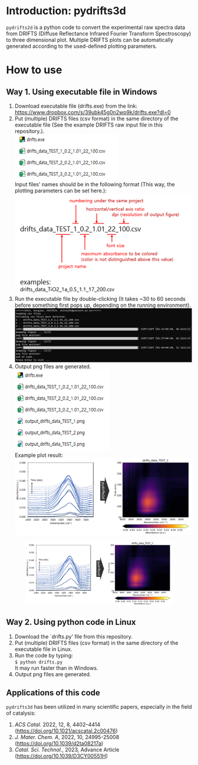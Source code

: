 # Introduction: pydrifts3d
`pydrifts2d` is a python code to convert the experimental raw spectra data from DRIFTS (Diffuse Reflectance Infrared Fourier Transform Spectroscopy) to three dimensional plot. Multiple DRIFTS plots can be automatically generated according to the used-defined plotting parameters.

# How to use
## Way 1. Using executable file in Windows
1) Download executable file (drifts.exe) from the link:  
https://www.dropbox.com/s/39ubk45g0n2wp9k/drifts.exe?dl=0
2) Put (multiple) DRIFTS files (csv format) in the same directory of the executable file (See the example DRIFTS raw input file in this repository.).  
![initial_state_Windows](imgs/pydrifts3d_windows_initial.png)  
Input files' names should be in the following format (This way, the plotting parameters can be set here.):  
![input_file_format](imgs/pydrifts3d_input_format_small.png)
4) Run the executable file by double-clicking (It takes ~30 to 60 seconds before something first pops up, depending on the running environment).  
![results_Windows](imgs/pydrifts3d_windows_results.png)  
5) Output png files are generated.  
![final_state_Windows](imgs/pydrifts3d_windows_final.png)  
Example plot result:  
![example_output_plot](imgs/pydrifts3d_output_example_v2.png)  
<p align="center"> <img width="400" src="imgs/pydrifts3d_output_example_v2.png" alt="example_output_plot"> </p>  

## Way 2. Using python code in Linux
1) Download the `drifts.py' file from this repository.
2) Put (multiple) DRIFTS files (csv format) in the same directory of the executable file in Linux.
3) Run the code by typing:  
```$ python drifts.py```  
It may run faster than in Windows.
4) Output png files are generated.

## Applications of this code
`pydrifts3d` has been utilized in many scientific papers, especially in the field of catalysis:
1. *ACS Catal.* 2022, 12, 8, 4402–4414 (https://doi.org/10.1021/acscatal.2c00476)   
2. *J. Mater. Chem. A*, 2022, 10, 24995-25008 (https://doi.org/10.1039/d2ta08217a)
3. *Catal. Sci. Technol.*, 2023, Advance Article (https://doi.org/10.1039/D3CY00551H)
